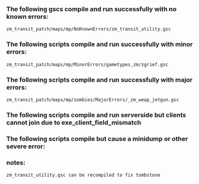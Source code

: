 ### The following gscs compile and run successfully with no known errors:
```
zm_transit_patch/maps/mp/NoKnownErrors/zm_transit_utility.gsc
```
### The following scripts compile and run successfully with minor errors:

```
zm_transit_patch/maps/mp/MinorErrors/gametypes_zm/zgrief.gsc
```

### The following scripts compile and run successfully with major errors:

```
zm_transit_patch/maps/mp/zombies/MajorErrors/_zm_weap_jetgun.gsc
```

### The following scripts compile and run serverside but clients cannot join due to exe_client_field_mismatch

### The following scripts compile but cause a minidump or other severe error:

### notes:
```
zm_transit_utility.gsc can be recompiled to fix tombstone
```
